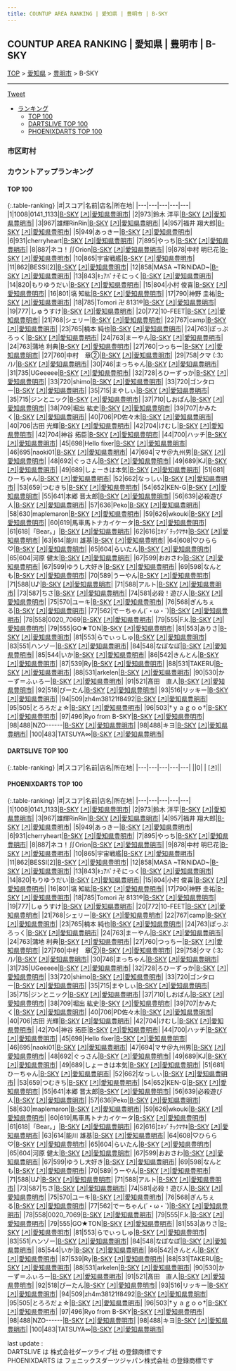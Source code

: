 ```yaml
---
title: COUNTUP AREA RANKING | 愛知県 | 豊明市 | B-SKY
---
```

## COUNTUP AREA RANKING | 愛知県 | 豊明市 | B-SKY

[TOP](/darts/rank/) > [愛知県](/darts/rank/愛知県/) > [豊明市](/darts/rank/愛知県/豊明市/) > B-SKY

___

<a href="https://twitter.com/share?ref_src=twsrc%5Etfw" data-text="COUNTUP AREA RANKING | 愛知県豊明市B-SKY" class="twitter-share-button" data-hashtags="DARTSLIVE,PHOENIXDARTS,darts,ダーツ" data-show-count="false">Tweet</a>

* [ランキング](#カウントアップランキング)
    * [TOP 100](#top-100)
    * [DARTSLIVE TOP 100](#dartslive-top-100)
    * [PHOENIXDARTS TOP 100](#phoenixdarts-top-100)

### 市区町村

<ul>

</ul>

### カウントアップランキング

#### TOP 100



{:.table-ranking}
|#|スコア|名前|店名|所在地|
|---|---|---|---|---|
|1|1008|<span class="rank-name-pd">0141_1133</span>|<a href="/darts/rank/shops/8932.html">B-SKY</a> <a href="https://vs.phoenixdarts.com/jp/shop/shopDetailInfo/s_8932?s_seq=8932">[↗]</a>|<a href="/darts/rank/愛知県/豊明市">愛知県豊明市</a>|
|2|973|<span class="rank-name-pd">鈴木 洋平</span>|<a href="/darts/rank/shops/8932.html">B-SKY</a> <a href="https://vs.phoenixdarts.com/jp/shop/shopDetailInfo/s_8932?s_seq=8932">[↗]</a>|<a href="/darts/rank/愛知県/豊明市">愛知県豊明市</a>|
|3|967|<span class="rank-name-pd">雄輝RinRin</span>|<a href="/darts/rank/shops/8932.html">B-SKY</a> <a href="https://vs.phoenixdarts.com/jp/shop/shopDetailInfo/s_8932?s_seq=8932">[↗]</a>|<a href="/darts/rank/愛知県/豊明市">愛知県豊明市</a>|
|4|957|<span class="rank-name-pd">福井 翔大郎</span>|<a href="/darts/rank/shops/8932.html">B-SKY</a> <a href="https://vs.phoenixdarts.com/jp/shop/shopDetailInfo/s_8932?s_seq=8932">[↗]</a>|<a href="/darts/rank/愛知県/豊明市">愛知県豊明市</a>|
|5|949|<span class="rank-name-pd">あっきー</span>|<a href="/darts/rank/shops/8932.html">B-SKY</a> <a href="https://vs.phoenixdarts.com/jp/shop/shopDetailInfo/s_8932?s_seq=8932">[↗]</a>|<a href="/darts/rank/愛知県/豊明市">愛知県豊明市</a>|
|6|931|<span class="rank-name-pd">cherryheart</span>|<a href="/darts/rank/shops/8932.html">B-SKY</a> <a href="https://vs.phoenixdarts.com/jp/shop/shopDetailInfo/s_8932?s_seq=8932">[↗]</a>|<a href="/darts/rank/愛知県/豊明市">愛知県豊明市</a>|
|7|895|<span class="rank-name-pd">やっち</span>|<a href="/darts/rank/shops/8932.html">B-SKY</a> <a href="https://vs.phoenixdarts.com/jp/shop/shopDetailInfo/s_8932?s_seq=8932">[↗]</a>|<a href="/darts/rank/愛知県/豊明市">愛知県豊明市</a>|
|8|887|<span class="rank-name-pd">ネコ！∬Orion</span>|<a href="/darts/rank/shops/8932.html">B-SKY</a> <a href="https://vs.phoenixdarts.com/jp/shop/shopDetailInfo/s_8932?s_seq=8932">[↗]</a>|<a href="/darts/rank/愛知県/豊明市">愛知県豊明市</a>|
|9|878|<span class="rank-name-pd">中村 明巳花</span>|<a href="/darts/rank/shops/8932.html">B-SKY</a> <a href="https://vs.phoenixdarts.com/jp/shop/shopDetailInfo/s_8932?s_seq=8932">[↗]</a>|<a href="/darts/rank/愛知県/豊明市">愛知県豊明市</a>|
|10|865|<span class="rank-name-pd">宇宙戦艦</span>|<a href="/darts/rank/shops/8932.html">B-SKY</a> <a href="https://vs.phoenixdarts.com/jp/shop/shopDetailInfo/s_8932?s_seq=8932">[↗]</a>|<a href="/darts/rank/愛知県/豊明市">愛知県豊明市</a>|
|11|862|<span class="rank-name-pd">BESSI[2]</span>|<a href="/darts/rank/shops/8932.html">B-SKY</a> <a href="https://vs.phoenixdarts.com/jp/shop/shopDetailInfo/s_8932?s_seq=8932">[↗]</a>|<a href="/darts/rank/愛知県/豊明市">愛知県豊明市</a>|
|12|858|<span class="rank-name-pd">MASA ~TRiNiDAD~</span>|<a href="/darts/rank/shops/8932.html">B-SKY</a> <a href="https://vs.phoenixdarts.com/jp/shop/shopDetailInfo/s_8932?s_seq=8932">[↗]</a>|<a href="/darts/rank/愛知県/豊明市">愛知県豊明市</a>|
|13|843|<span class="rank-name-pd">ｷｭｱﾊﾟﾅそにっく</span>|<a href="/darts/rank/shops/8932.html">B-SKY</a> <a href="https://vs.phoenixdarts.com/jp/shop/shopDetailInfo/s_8932?s_seq=8932">[↗]</a>|<a href="/darts/rank/愛知県/豊明市">愛知県豊明市</a>|
|14|820|<span class="rank-name-pd">もりゆうだい</span>|<a href="/darts/rank/shops/8932.html">B-SKY</a> <a href="https://vs.phoenixdarts.com/jp/shop/shopDetailInfo/s_8932?s_seq=8932">[↗]</a>|<a href="/darts/rank/愛知県/豊明市">愛知県豊明市</a>|
|15|804|<span class="rank-name-pd"><span class="pro-icon-pd"></span>小村 俊喜</span>|<a href="/darts/rank/shops/8932.html">B-SKY</a> <a href="https://vs.phoenixdarts.com/jp/shop/shopDetailInfo/s_8932?s_seq=8932">[↗]</a>|<a href="/darts/rank/愛知県/豊明市">愛知県豊明市</a>|
|16|801|<span class="rank-name-pd">塙 知紘</span>|<a href="/darts/rank/shops/8932.html">B-SKY</a> <a href="https://vs.phoenixdarts.com/jp/shop/shopDetailInfo/s_8932?s_seq=8932">[↗]</a>|<a href="/darts/rank/愛知県/豊明市">愛知県豊明市</a>|
|17|790|<span class="rank-name-pd">神野 圭祐</span>|<a href="/darts/rank/shops/8932.html">B-SKY</a> <a href="https://vs.phoenixdarts.com/jp/shop/shopDetailInfo/s_8932?s_seq=8932">[↗]</a>|<a href="/darts/rank/愛知県/豊明市">愛知県豊明市</a>|
|18|785|<span class="rank-name-pd">Tomori 卍 8131®</span>|<a href="/darts/rank/shops/8932.html">B-SKY</a> <a href="https://vs.phoenixdarts.com/jp/shop/shopDetailInfo/s_8932?s_seq=8932">[↗]</a>|<a href="/darts/rank/愛知県/豊明市">愛知県豊明市</a>|
|19|777|<span class="rank-name-pd">しゅうすけ</span>|<a href="/darts/rank/shops/8932.html">B-SKY</a> <a href="https://vs.phoenixdarts.com/jp/shop/shopDetailInfo/s_8932?s_seq=8932">[↗]</a>|<a href="/darts/rank/愛知県/豊明市">愛知県豊明市</a>|
|20|772|<span class="rank-name-pd">10ｰFEET</span>|<a href="/darts/rank/shops/8932.html">B-SKY</a> <a href="https://vs.phoenixdarts.com/jp/shop/shopDetailInfo/s_8932?s_seq=8932">[↗]</a>|<a href="/darts/rank/愛知県/豊明市">愛知県豊明市</a>|
|21|768|<span class="rank-name-pd">シェリー</span>|<a href="/darts/rank/shops/8932.html">B-SKY</a> <a href="https://vs.phoenixdarts.com/jp/shop/shopDetailInfo/s_8932?s_seq=8932">[↗]</a>|<a href="/darts/rank/愛知県/豊明市">愛知県豊明市</a>|
|22|767|<span class="rank-name-pd">camp</span>|<a href="/darts/rank/shops/8932.html">B-SKY</a> <a href="https://vs.phoenixdarts.com/jp/shop/shopDetailInfo/s_8932?s_seq=8932">[↗]</a>|<a href="/darts/rank/愛知県/豊明市">愛知県豊明市</a>|
|23|765|<span class="rank-name-pd">楠本 純也</span>|<a href="/darts/rank/shops/8932.html">B-SKY</a> <a href="https://vs.phoenixdarts.com/jp/shop/shopDetailInfo/s_8932?s_seq=8932">[↗]</a>|<a href="/darts/rank/愛知県/豊明市">愛知県豊明市</a>|
|24|763|<span class="rank-name-pd">ぽっぷろっく</span>|<a href="/darts/rank/shops/8932.html">B-SKY</a> <a href="https://vs.phoenixdarts.com/jp/shop/shopDetailInfo/s_8932?s_seq=8932">[↗]</a>|<a href="/darts/rank/愛知県/豊明市">愛知県豊明市</a>|
|24|763|<span class="rank-name-pd">まーやん</span>|<a href="/darts/rank/shops/8932.html">B-SKY</a> <a href="https://vs.phoenixdarts.com/jp/shop/shopDetailInfo/s_8932?s_seq=8932">[↗]</a>|<a href="/darts/rank/愛知県/豊明市">愛知県豊明市</a>|
|24|763|<span class="rank-name-pd"><span class="pro-icon-pd"></span>蒲地 利典</span>|<a href="/darts/rank/shops/8932.html">B-SKY</a> <a href="https://vs.phoenixdarts.com/jp/shop/shopDetailInfo/s_8932?s_seq=8932">[↗]</a>|<a href="/darts/rank/愛知県/豊明市">愛知県豊明市</a>|
|27|760|<span class="rank-name-pd">つっちー</span>|<a href="/darts/rank/shops/8932.html">B-SKY</a> <a href="https://vs.phoenixdarts.com/jp/shop/shopDetailInfo/s_8932?s_seq=8932">[↗]</a>|<a href="/darts/rank/愛知県/豊明市">愛知県豊明市</a>|
|27|760|<span class="rank-name-pd">中村　章②</span>|<a href="/darts/rank/shops/8932.html">B-SKY</a> <a href="https://vs.phoenixdarts.com/jp/shop/shopDetailInfo/s_8932?s_seq=8932">[↗]</a>|<a href="/darts/rank/愛知県/豊明市">愛知県豊明市</a>|
|29|758|<span class="rank-name-pd">クマ (:3冫 ﾉ)ﾉ</span>|<a href="/darts/rank/shops/8932.html">B-SKY</a> <a href="https://vs.phoenixdarts.com/jp/shop/shopDetailInfo/s_8932?s_seq=8932">[↗]</a>|<a href="/darts/rank/愛知県/豊明市">愛知県豊明市</a>|
|30|746|<span class="rank-name-pd">まっちゃん</span>|<a href="/darts/rank/shops/8932.html">B-SKY</a> <a href="https://vs.phoenixdarts.com/jp/shop/shopDetailInfo/s_8932?s_seq=8932">[↗]</a>|<a href="/darts/rank/愛知県/豊明市">愛知県豊明市</a>|
|31|735|<span class="rank-name-pd">UGeeeee</span>|<a href="/darts/rank/shops/8932.html">B-SKY</a> <a href="https://vs.phoenixdarts.com/jp/shop/shopDetailInfo/s_8932?s_seq=8932">[↗]</a>|<a href="/darts/rank/愛知県/豊明市">愛知県豊明市</a>|
|32|728|<span class="rank-name-pd">ろひーずっか</span>|<a href="/darts/rank/shops/8932.html">B-SKY</a> <a href="https://vs.phoenixdarts.com/jp/shop/shopDetailInfo/s_8932?s_seq=8932">[↗]</a>|<a href="/darts/rank/愛知県/豊明市">愛知県豊明市</a>|
|33|720|<span class="rank-name-pd">shimo</span>|<a href="/darts/rank/shops/8932.html">B-SKY</a> <a href="https://vs.phoenixdarts.com/jp/shop/shopDetailInfo/s_8932?s_seq=8932">[↗]</a>|<a href="/darts/rank/愛知県/豊明市">愛知県豊明市</a>|
|33|720|<span class="rank-name-pd">ゴンタロー</span>|<a href="/darts/rank/shops/8932.html">B-SKY</a> <a href="https://vs.phoenixdarts.com/jp/shop/shopDetailInfo/s_8932?s_seq=8932">[↗]</a>|<a href="/darts/rank/愛知県/豊明市">愛知県豊明市</a>|
|35|715|<span class="rank-name-pd">まやしぃ</span>|<a href="/darts/rank/shops/8932.html">B-SKY</a> <a href="https://vs.phoenixdarts.com/jp/shop/shopDetailInfo/s_8932?s_seq=8932">[↗]</a>|<a href="/darts/rank/愛知県/豊明市">愛知県豊明市</a>|
|35|715|<span class="rank-name-pd">ジンとニック</span>|<a href="/darts/rank/shops/8932.html">B-SKY</a> <a href="https://vs.phoenixdarts.com/jp/shop/shopDetailInfo/s_8932?s_seq=8932">[↗]</a>|<a href="/darts/rank/愛知県/豊明市">愛知県豊明市</a>|
|37|710|<span class="rank-name-pd">しおぱん</span>|<a href="/darts/rank/shops/8932.html">B-SKY</a> <a href="https://vs.phoenixdarts.com/jp/shop/shopDetailInfo/s_8932?s_seq=8932">[↗]</a>|<a href="/darts/rank/愛知県/豊明市">愛知県豊明市</a>|
|38|709|<span class="rank-name-pd"><span class="pro-icon-pd"></span>堀出 紘史</span>|<a href="/darts/rank/shops/8932.html">B-SKY</a> <a href="https://vs.phoenixdarts.com/jp/shop/shopDetailInfo/s_8932?s_seq=8932">[↗]</a>|<a href="/darts/rank/愛知県/豊明市">愛知県豊明市</a>|
|39|707|<span class="rank-name-pd">かみたく</span>|<a href="/darts/rank/shops/8932.html">B-SKY</a> <a href="https://vs.phoenixdarts.com/jp/shop/shopDetailInfo/s_8932?s_seq=8932">[↗]</a>|<a href="/darts/rank/愛知県/豊明市">愛知県豊明市</a>|
|40|706|<span class="rank-name-pd">PD佐々木</span>|<a href="/darts/rank/shops/8932.html">B-SKY</a> <a href="https://vs.phoenixdarts.com/jp/shop/shopDetailInfo/s_8932?s_seq=8932">[↗]</a>|<a href="/darts/rank/愛知県/豊明市">愛知県豊明市</a>|
|40|706|<span class="rank-name-pd"><span class="pro-icon-pd"></span>古田 光輝</span>|<a href="/darts/rank/shops/8932.html">B-SKY</a> <a href="https://vs.phoenixdarts.com/jp/shop/shopDetailInfo/s_8932?s_seq=8932">[↗]</a>|<a href="/darts/rank/愛知県/豊明市">愛知県豊明市</a>|
|42|704|<span class="rank-name-pd">けむし</span>|<a href="/darts/rank/shops/8932.html">B-SKY</a> <a href="https://vs.phoenixdarts.com/jp/shop/shopDetailInfo/s_8932?s_seq=8932">[↗]</a>|<a href="/darts/rank/愛知県/豊明市">愛知県豊明市</a>|
|42|704|<span class="rank-name-pd"><span class="pro-icon-pd"></span>神谷 拓臣</span>|<a href="/darts/rank/shops/8932.html">B-SKY</a> <a href="https://vs.phoenixdarts.com/jp/shop/shopDetailInfo/s_8932?s_seq=8932">[↗]</a>|<a href="/darts/rank/愛知県/豊明市">愛知県豊明市</a>|
|44|700|<span class="rank-name-pd">ハッチ</span>|<a href="/darts/rank/shops/8932.html">B-SKY</a> <a href="https://vs.phoenixdarts.com/jp/shop/shopDetailInfo/s_8932?s_seq=8932">[↗]</a>|<a href="/darts/rank/愛知県/豊明市">愛知県豊明市</a>|
|45|698|<span class="rank-name-pd">Hello fixer</span>|<a href="/darts/rank/shops/8932.html">B-SKY</a> <a href="https://vs.phoenixdarts.com/jp/shop/shopDetailInfo/s_8932?s_seq=8932">[↗]</a>|<a href="/darts/rank/愛知県/豊明市">愛知県豊明市</a>|
|46|695|<span class="rank-name-pd">naoki01</span>|<a href="/darts/rank/shops/8932.html">B-SKY</a> <a href="https://vs.phoenixdarts.com/jp/shop/shopDetailInfo/s_8932?s_seq=8932">[↗]</a>|<a href="/darts/rank/愛知県/豊明市">愛知県豊明市</a>|
|47|694|<span class="rank-name-pd">マサ＠九州男</span>|<a href="/darts/rank/shops/8932.html">B-SKY</a> <a href="https://vs.phoenixdarts.com/jp/shop/shopDetailInfo/s_8932?s_seq=8932">[↗]</a>|<a href="/darts/rank/愛知県/豊明市">愛知県豊明市</a>|
|48|692|<span class="rank-name-pd">ぐっさん</span>|<a href="/darts/rank/shops/8932.html">B-SKY</a> <a href="https://vs.phoenixdarts.com/jp/shop/shopDetailInfo/s_8932?s_seq=8932">[↗]</a>|<a href="/darts/rank/愛知県/豊明市">愛知県豊明市</a>|
|49|689|<span class="rank-name-pd">KJ</span>|<a href="/darts/rank/shops/8932.html">B-SKY</a> <a href="https://vs.phoenixdarts.com/jp/shop/shopDetailInfo/s_8932?s_seq=8932">[↗]</a>|<a href="/darts/rank/愛知県/豊明市">愛知県豊明市</a>|
|49|689|<span class="rank-name-pd">しょーきは本気</span>|<a href="/darts/rank/shops/8932.html">B-SKY</a> <a href="https://vs.phoenixdarts.com/jp/shop/shopDetailInfo/s_8932?s_seq=8932">[↗]</a>|<a href="/darts/rank/愛知県/豊明市">愛知県豊明市</a>|
|51|681|<span class="rank-name-pd">ひーちゃん</span>|<a href="/darts/rank/shops/8932.html">B-SKY</a> <a href="https://vs.phoenixdarts.com/jp/shop/shopDetailInfo/s_8932?s_seq=8932">[↗]</a>|<a href="/darts/rank/愛知県/豊明市">愛知県豊明市</a>|
|52|662|<span class="rank-name-pd">なっしぃ</span>|<a href="/darts/rank/shops/8932.html">B-SKY</a> <a href="https://vs.phoenixdarts.com/jp/shop/shopDetailInfo/s_8932?s_seq=8932">[↗]</a>|<a href="/darts/rank/愛知県/豊明市">愛知県豊明市</a>|
|53|659|<span class="rank-name-pd">つむきち</span>|<a href="/darts/rank/shops/8932.html">B-SKY</a> <a href="https://vs.phoenixdarts.com/jp/shop/shopDetailInfo/s_8932?s_seq=8932">[↗]</a>|<a href="/darts/rank/愛知県/豊明市">愛知県豊明市</a>|
|54|652|<span class="rank-name-pd">KEN-G</span>|<a href="/darts/rank/shops/8932.html">B-SKY</a> <a href="https://vs.phoenixdarts.com/jp/shop/shopDetailInfo/s_8932?s_seq=8932">[↗]</a>|<a href="/darts/rank/愛知県/豊明市">愛知県豊明市</a>|
|55|641|<span class="rank-name-pd">本郷 晋太郎</span>|<a href="/darts/rank/shops/8932.html">B-SKY</a> <a href="https://vs.phoenixdarts.com/jp/shop/shopDetailInfo/s_8932?s_seq=8932">[↗]</a>|<a href="/darts/rank/愛知県/豊明市">愛知県豊明市</a>|
|56|639|<span class="rank-name-pd">必殺遊び人</span>|<a href="/darts/rank/shops/8932.html">B-SKY</a> <a href="https://vs.phoenixdarts.com/jp/shop/shopDetailInfo/s_8932?s_seq=8932">[↗]</a>|<a href="/darts/rank/愛知県/豊明市">愛知県豊明市</a>|
|57|636|<span class="rank-name-pd">Peko</span>|<a href="/darts/rank/shops/8932.html">B-SKY</a> <a href="https://vs.phoenixdarts.com/jp/shop/shopDetailInfo/s_8932?s_seq=8932">[↗]</a>|<a href="/darts/rank/愛知県/豊明市">愛知県豊明市</a>|
|58|630|<span class="rank-name-pd">maplemaron</span>|<a href="/darts/rank/shops/8932.html">B-SKY</a> <a href="https://vs.phoenixdarts.com/jp/shop/shopDetailInfo/s_8932?s_seq=8932">[↗]</a>|<a href="/darts/rank/愛知県/豊明市">愛知県豊明市</a>|
|59|626|<span class="rank-name-pd">wkouki</span>|<a href="/darts/rank/shops/8932.html">B-SKY</a> <a href="https://vs.phoenixdarts.com/jp/shop/shopDetailInfo/s_8932?s_seq=8932">[↗]</a>|<a href="/darts/rank/愛知県/豊明市">愛知県豊明市</a>|
|60|619|<span class="rank-name-pd">馬車馬トナカイケータ</span>|<a href="/darts/rank/shops/8932.html">B-SKY</a> <a href="https://vs.phoenixdarts.com/jp/shop/shopDetailInfo/s_8932?s_seq=8932">[↗]</a>|<a href="/darts/rank/愛知県/豊明市">愛知県豊明市</a>|
|61|618|<span class="rank-name-pd">「Bear。」</span>|<a href="/darts/rank/shops/8932.html">B-SKY</a> <a href="https://vs.phoenixdarts.com/jp/shop/shopDetailInfo/s_8932?s_seq=8932">[↗]</a>|<a href="/darts/rank/愛知県/豊明市">愛知県豊明市</a>|
|62|616|<span class="rank-name-pd">ｴｷｿﾞﾁｯｸﾏｻｷ</span>|<a href="/darts/rank/shops/8932.html">B-SKY</a> <a href="https://vs.phoenixdarts.com/jp/shop/shopDetailInfo/s_8932?s_seq=8932">[↗]</a>|<a href="/darts/rank/愛知県/豊明市">愛知県豊明市</a>|
|63|614|<span class="rank-name-pd"><span class="pro-icon-pd"></span>能川 雄基</span>|<a href="/darts/rank/shops/8932.html">B-SKY</a> <a href="https://vs.phoenixdarts.com/jp/shop/shopDetailInfo/s_8932?s_seq=8932">[↗]</a>|<a href="/darts/rank/愛知県/豊明市">愛知県豊明市</a>|
|64|608|<span class="rank-name-pd">♡ひらら♡</span>|<a href="/darts/rank/shops/8932.html">B-SKY</a> <a href="https://vs.phoenixdarts.com/jp/shop/shopDetailInfo/s_8932?s_seq=8932">[↗]</a>|<a href="/darts/rank/愛知県/豊明市">愛知県豊明市</a>|
|65|604|<span class="rank-name-pd">らいたん</span>|<a href="/darts/rank/shops/8932.html">B-SKY</a> <a href="https://vs.phoenixdarts.com/jp/shop/shopDetailInfo/s_8932?s_seq=8932">[↗]</a>|<a href="/darts/rank/愛知県/豊明市">愛知県豊明市</a>|
|65|604|<span class="rank-name-pd"><span class="pro-icon-pd"></span>河原 健太</span>|<a href="/darts/rank/shops/8932.html">B-SKY</a> <a href="https://vs.phoenixdarts.com/jp/shop/shopDetailInfo/s_8932?s_seq=8932">[↗]</a>|<a href="/darts/rank/愛知県/豊明市">愛知県豊明市</a>|
|67|599|<span class="rank-name-pd">おおさわ</span>|<a href="/darts/rank/shops/8932.html">B-SKY</a> <a href="https://vs.phoenixdarts.com/jp/shop/shopDetailInfo/s_8932?s_seq=8932">[↗]</a>|<a href="/darts/rank/愛知県/豊明市">愛知県豊明市</a>|
|67|599|<span class="rank-name-pd">ゆうし大好き</span>|<a href="/darts/rank/shops/8932.html">B-SKY</a> <a href="https://vs.phoenixdarts.com/jp/shop/shopDetailInfo/s_8932?s_seq=8932">[↗]</a>|<a href="/darts/rank/愛知県/豊明市">愛知県豊明市</a>|
|69|598|<span class="rank-name-pd">なんとも</span>|<a href="/darts/rank/shops/8932.html">B-SKY</a> <a href="https://vs.phoenixdarts.com/jp/shop/shopDetailInfo/s_8932?s_seq=8932">[↗]</a>|<a href="/darts/rank/愛知県/豊明市">愛知県豊明市</a>|
|70|589|<span class="rank-name-pd">うーやん</span>|<a href="/darts/rank/shops/8932.html">B-SKY</a> <a href="https://vs.phoenixdarts.com/jp/shop/shopDetailInfo/s_8932?s_seq=8932">[↗]</a>|<a href="/darts/rank/愛知県/豊明市">愛知県豊明市</a>|
|71|588|<span class="rank-name-pd">U♪</span>|<a href="/darts/rank/shops/8932.html">B-SKY</a> <a href="https://vs.phoenixdarts.com/jp/shop/shopDetailInfo/s_8932?s_seq=8932">[↗]</a>|<a href="/darts/rank/愛知県/豊明市">愛知県豊明市</a>|
|71|588|<span class="rank-name-pd">アルト</span>|<a href="/darts/rank/shops/8932.html">B-SKY</a> <a href="https://vs.phoenixdarts.com/jp/shop/shopDetailInfo/s_8932?s_seq=8932">[↗]</a>|<a href="/darts/rank/愛知県/豊明市">愛知県豊明市</a>|
|73|587|<span class="rank-name-pd">ちさ</span>|<a href="/darts/rank/shops/8932.html">B-SKY</a> <a href="https://vs.phoenixdarts.com/jp/shop/shopDetailInfo/s_8932?s_seq=8932">[↗]</a>|<a href="/darts/rank/愛知県/豊明市">愛知県豊明市</a>|
|74|581|<span class="rank-name-pd">必殺！遊び人</span>|<a href="/darts/rank/shops/8932.html">B-SKY</a> <a href="https://vs.phoenixdarts.com/jp/shop/shopDetailInfo/s_8932?s_seq=8932">[↗]</a>|<a href="/darts/rank/愛知県/豊明市">愛知県豊明市</a>|
|75|570|<span class="rank-name-pd">ユーキ</span>|<a href="/darts/rank/shops/8932.html">B-SKY</a> <a href="https://vs.phoenixdarts.com/jp/shop/shopDetailInfo/s_8932?s_seq=8932">[↗]</a>|<a href="/darts/rank/愛知県/豊明市">愛知県豊明市</a>|
|76|568|<span class="rank-name-pd">ぎんちぇる</span>|<a href="/darts/rank/shops/8932.html">B-SKY</a> <a href="https://vs.phoenixdarts.com/jp/shop/shopDetailInfo/s_8932?s_seq=8932">[↗]</a>|<a href="/darts/rank/愛知県/豊明市">愛知県豊明市</a>|
|77|562|<span class="rank-name-pd">でーちゃん(´・ω・`)</span>|<a href="/darts/rank/shops/8932.html">B-SKY</a> <a href="https://vs.phoenixdarts.com/jp/shop/shopDetailInfo/s_8932?s_seq=8932">[↗]</a>|<a href="/darts/rank/愛知県/豊明市">愛知県豊明市</a>|
|78|558|<span class="rank-name-pd">0020_7069</span>|<a href="/darts/rank/shops/8932.html">B-SKY</a> <a href="https://vs.phoenixdarts.com/jp/shop/shopDetailInfo/s_8932?s_seq=8932">[↗]</a>|<a href="/darts/rank/愛知県/豊明市">愛知県豊明市</a>|
|79|555|<span class="rank-name-pd">F.k.</span>|<a href="/darts/rank/shops/8932.html">B-SKY</a> <a href="https://vs.phoenixdarts.com/jp/shop/shopDetailInfo/s_8932?s_seq=8932">[↗]</a>|<a href="/darts/rank/愛知県/豊明市">愛知県豊明市</a>|
|79|555|<span class="rank-name-pd">GO★TON</span>|<a href="/darts/rank/shops/8932.html">B-SKY</a> <a href="https://vs.phoenixdarts.com/jp/shop/shopDetailInfo/s_8932?s_seq=8932">[↗]</a>|<a href="/darts/rank/愛知県/豊明市">愛知県豊明市</a>|
|81|553|<span class="rank-name-pd">ありさ</span>|<a href="/darts/rank/shops/8932.html">B-SKY</a> <a href="https://vs.phoenixdarts.com/jp/shop/shopDetailInfo/s_8932?s_seq=8932">[↗]</a>|<a href="/darts/rank/愛知県/豊明市">愛知県豊明市</a>|
|81|553|<span class="rank-name-pd">らでぃっしゅ</span>|<a href="/darts/rank/shops/8932.html">B-SKY</a> <a href="https://vs.phoenixdarts.com/jp/shop/shopDetailInfo/s_8932?s_seq=8932">[↗]</a>|<a href="/darts/rank/愛知県/豊明市">愛知県豊明市</a>|
|83|551|<span class="rank-name-pd">ハンゾー</span>|<a href="/darts/rank/shops/8932.html">B-SKY</a> <a href="https://vs.phoenixdarts.com/jp/shop/shopDetailInfo/s_8932?s_seq=8932">[↗]</a>|<a href="/darts/rank/愛知県/豊明市">愛知県豊明市</a>|
|84|548|<span class="rank-name-pd">なぽなぽ</span>|<a href="/darts/rank/shops/8932.html">B-SKY</a> <a href="https://vs.phoenixdarts.com/jp/shop/shopDetailInfo/s_8932?s_seq=8932">[↗]</a>|<a href="/darts/rank/愛知県/豊明市">愛知県豊明市</a>|
|85|544|<span class="rank-name-pd">いか</span>|<a href="/darts/rank/shops/8932.html">B-SKY</a> <a href="https://vs.phoenixdarts.com/jp/shop/shopDetailInfo/s_8932?s_seq=8932">[↗]</a>|<a href="/darts/rank/愛知県/豊明市">愛知県豊明市</a>|
|86|542|<span class="rank-name-pd">きんとん</span>|<a href="/darts/rank/shops/8932.html">B-SKY</a> <a href="https://vs.phoenixdarts.com/jp/shop/shopDetailInfo/s_8932?s_seq=8932">[↗]</a>|<a href="/darts/rank/愛知県/豊明市">愛知県豊明市</a>|
|87|539|<span class="rank-name-pd">Ry</span>|<a href="/darts/rank/shops/8932.html">B-SKY</a> <a href="https://vs.phoenixdarts.com/jp/shop/shopDetailInfo/s_8932?s_seq=8932">[↗]</a>|<a href="/darts/rank/愛知県/豊明市">愛知県豊明市</a>|
|88|531|<span class="rank-name-pd">TAKERU</span>|<a href="/darts/rank/shops/8932.html">B-SKY</a> <a href="https://vs.phoenixdarts.com/jp/shop/shopDetailInfo/s_8932?s_seq=8932">[↗]</a>|<a href="/darts/rank/愛知県/豊明市">愛知県豊明市</a>|
|88|531|<span class="rank-name-pd">arkelen</span>|<a href="/darts/rank/shops/8932.html">B-SKY</a> <a href="https://vs.phoenixdarts.com/jp/shop/shopDetailInfo/s_8932?s_seq=8932">[↗]</a>|<a href="/darts/rank/愛知県/豊明市">愛知県豊明市</a>|
|90|530|<span class="rank-name-pd">かーず＝ふぃろー</span>|<a href="/darts/rank/shops/8932.html">B-SKY</a> <a href="https://vs.phoenixdarts.com/jp/shop/shopDetailInfo/s_8932?s_seq=8932">[↗]</a>|<a href="/darts/rank/愛知県/豊明市">愛知県豊明市</a>|
|91|521|<span class="rank-name-pd">髙田　直人</span>|<a href="/darts/rank/shops/8932.html">B-SKY</a> <a href="https://vs.phoenixdarts.com/jp/shop/shopDetailInfo/s_8932?s_seq=8932">[↗]</a>|<a href="/darts/rank/愛知県/豊明市">愛知県豊明市</a>|
|92|518|<span class="rank-name-pd">ぴーたん</span>|<a href="/darts/rank/shops/8932.html">B-SKY</a> <a href="https://vs.phoenixdarts.com/jp/shop/shopDetailInfo/s_8932?s_seq=8932">[↗]</a>|<a href="/darts/rank/愛知県/豊明市">愛知県豊明市</a>|
|93|516|<span class="rank-name-pd">リッキー</span>|<a href="/darts/rank/shops/8932.html">B-SKY</a> <a href="https://vs.phoenixdarts.com/jp/shop/shopDetailInfo/s_8932?s_seq=8932">[↗]</a>|<a href="/darts/rank/愛知県/豊明市">愛知県豊明市</a>|
|94|509|<span class="rank-name-pd">zh4m38121f8492</span>|<a href="/darts/rank/shops/8932.html">B-SKY</a> <a href="https://vs.phoenixdarts.com/jp/shop/shopDetailInfo/s_8932?s_seq=8932">[↗]</a>|<a href="/darts/rank/愛知県/豊明市">愛知県豊明市</a>|
|95|505|<span class="rank-name-pd">とろろだょ☆</span>|<a href="/darts/rank/shops/8932.html">B-SKY</a> <a href="https://vs.phoenixdarts.com/jp/shop/shopDetailInfo/s_8932?s_seq=8932">[↗]</a>|<a href="/darts/rank/愛知県/豊明市">愛知県豊明市</a>|
|96|503|<span class="rank-name-pd">†ｙａｇｏｏ†</span>|<a href="/darts/rank/shops/8932.html">B-SKY</a> <a href="https://vs.phoenixdarts.com/jp/shop/shopDetailInfo/s_8932?s_seq=8932">[↗]</a>|<a href="/darts/rank/愛知県/豊明市">愛知県豊明市</a>|
|97|496|<span class="rank-name-pd">Ryo from B-SKY</span>|<a href="/darts/rank/shops/8932.html">B-SKY</a> <a href="https://vs.phoenixdarts.com/jp/shop/shopDetailInfo/s_8932?s_seq=8932">[↗]</a>|<a href="/darts/rank/愛知県/豊明市">愛知県豊明市</a>|
|98|488|<span class="rank-name-pd">NZO------</span>|<a href="/darts/rank/shops/8932.html">B-SKY</a> <a href="https://vs.phoenixdarts.com/jp/shop/shopDetailInfo/s_8932?s_seq=8932">[↗]</a>|<a href="/darts/rank/愛知県/豊明市">愛知県豊明市</a>|
|98|488|<span class="rank-name-pd">キヨ</span>|<a href="/darts/rank/shops/8932.html">B-SKY</a> <a href="https://vs.phoenixdarts.com/jp/shop/shopDetailInfo/s_8932?s_seq=8932">[↗]</a>|<a href="/darts/rank/愛知県/豊明市">愛知県豊明市</a>|
|100|483|<span class="rank-name-pd">TATSUYA∞</span>|<a href="/darts/rank/shops/8932.html">B-SKY</a> <a href="https://vs.phoenixdarts.com/jp/shop/shopDetailInfo/s_8932?s_seq=8932">[↗]</a>|<a href="/darts/rank/愛知県/豊明市">愛知県豊明市</a>|


#### DARTSLIVE TOP 100



{:.table-ranking}
|#|スコア|名前|店名|所在地|
|---|---|---|---|---|
||0|<span class="rank-name-dl"> </span>|<a href="/darts/rank/shops/.html"></a> <a href="">[↗]</a>|<a href="/darts/rank//"></a>|


#### PHOENIXDARTS TOP 100



{:.table-ranking}
|#|スコア|名前|店名|所在地|
|---|---|---|---|---|
|1|1008|<span class="rank-name-pd">0141_1133</span>|<a href="/darts/rank/shops/8932.html">B-SKY</a> <a href="https://vs.phoenixdarts.com/jp/shop/shopDetailInfo/s_8932?s_seq=8932">[↗]</a>|<a href="/darts/rank/愛知県/豊明市">愛知県豊明市</a>|
|2|973|<span class="rank-name-pd">鈴木 洋平</span>|<a href="/darts/rank/shops/8932.html">B-SKY</a> <a href="https://vs.phoenixdarts.com/jp/shop/shopDetailInfo/s_8932?s_seq=8932">[↗]</a>|<a href="/darts/rank/愛知県/豊明市">愛知県豊明市</a>|
|3|967|<span class="rank-name-pd">雄輝RinRin</span>|<a href="/darts/rank/shops/8932.html">B-SKY</a> <a href="https://vs.phoenixdarts.com/jp/shop/shopDetailInfo/s_8932?s_seq=8932">[↗]</a>|<a href="/darts/rank/愛知県/豊明市">愛知県豊明市</a>|
|4|957|<span class="rank-name-pd">福井 翔大郎</span>|<a href="/darts/rank/shops/8932.html">B-SKY</a> <a href="https://vs.phoenixdarts.com/jp/shop/shopDetailInfo/s_8932?s_seq=8932">[↗]</a>|<a href="/darts/rank/愛知県/豊明市">愛知県豊明市</a>|
|5|949|<span class="rank-name-pd">あっきー</span>|<a href="/darts/rank/shops/8932.html">B-SKY</a> <a href="https://vs.phoenixdarts.com/jp/shop/shopDetailInfo/s_8932?s_seq=8932">[↗]</a>|<a href="/darts/rank/愛知県/豊明市">愛知県豊明市</a>|
|6|931|<span class="rank-name-pd">cherryheart</span>|<a href="/darts/rank/shops/8932.html">B-SKY</a> <a href="https://vs.phoenixdarts.com/jp/shop/shopDetailInfo/s_8932?s_seq=8932">[↗]</a>|<a href="/darts/rank/愛知県/豊明市">愛知県豊明市</a>|
|7|895|<span class="rank-name-pd">やっち</span>|<a href="/darts/rank/shops/8932.html">B-SKY</a> <a href="https://vs.phoenixdarts.com/jp/shop/shopDetailInfo/s_8932?s_seq=8932">[↗]</a>|<a href="/darts/rank/愛知県/豊明市">愛知県豊明市</a>|
|8|887|<span class="rank-name-pd">ネコ！∬Orion</span>|<a href="/darts/rank/shops/8932.html">B-SKY</a> <a href="https://vs.phoenixdarts.com/jp/shop/shopDetailInfo/s_8932?s_seq=8932">[↗]</a>|<a href="/darts/rank/愛知県/豊明市">愛知県豊明市</a>|
|9|878|<span class="rank-name-pd">中村 明巳花</span>|<a href="/darts/rank/shops/8932.html">B-SKY</a> <a href="https://vs.phoenixdarts.com/jp/shop/shopDetailInfo/s_8932?s_seq=8932">[↗]</a>|<a href="/darts/rank/愛知県/豊明市">愛知県豊明市</a>|
|10|865|<span class="rank-name-pd">宇宙戦艦</span>|<a href="/darts/rank/shops/8932.html">B-SKY</a> <a href="https://vs.phoenixdarts.com/jp/shop/shopDetailInfo/s_8932?s_seq=8932">[↗]</a>|<a href="/darts/rank/愛知県/豊明市">愛知県豊明市</a>|
|11|862|<span class="rank-name-pd">BESSI[2]</span>|<a href="/darts/rank/shops/8932.html">B-SKY</a> <a href="https://vs.phoenixdarts.com/jp/shop/shopDetailInfo/s_8932?s_seq=8932">[↗]</a>|<a href="/darts/rank/愛知県/豊明市">愛知県豊明市</a>|
|12|858|<span class="rank-name-pd">MASA ~TRiNiDAD~</span>|<a href="/darts/rank/shops/8932.html">B-SKY</a> <a href="https://vs.phoenixdarts.com/jp/shop/shopDetailInfo/s_8932?s_seq=8932">[↗]</a>|<a href="/darts/rank/愛知県/豊明市">愛知県豊明市</a>|
|13|843|<span class="rank-name-pd">ｷｭｱﾊﾟﾅそにっく</span>|<a href="/darts/rank/shops/8932.html">B-SKY</a> <a href="https://vs.phoenixdarts.com/jp/shop/shopDetailInfo/s_8932?s_seq=8932">[↗]</a>|<a href="/darts/rank/愛知県/豊明市">愛知県豊明市</a>|
|14|820|<span class="rank-name-pd">もりゆうだい</span>|<a href="/darts/rank/shops/8932.html">B-SKY</a> <a href="https://vs.phoenixdarts.com/jp/shop/shopDetailInfo/s_8932?s_seq=8932">[↗]</a>|<a href="/darts/rank/愛知県/豊明市">愛知県豊明市</a>|
|15|804|<span class="rank-name-pd"><span class="pro-icon-pd"></span>小村 俊喜</span>|<a href="/darts/rank/shops/8932.html">B-SKY</a> <a href="https://vs.phoenixdarts.com/jp/shop/shopDetailInfo/s_8932?s_seq=8932">[↗]</a>|<a href="/darts/rank/愛知県/豊明市">愛知県豊明市</a>|
|16|801|<span class="rank-name-pd">塙 知紘</span>|<a href="/darts/rank/shops/8932.html">B-SKY</a> <a href="https://vs.phoenixdarts.com/jp/shop/shopDetailInfo/s_8932?s_seq=8932">[↗]</a>|<a href="/darts/rank/愛知県/豊明市">愛知県豊明市</a>|
|17|790|<span class="rank-name-pd">神野 圭祐</span>|<a href="/darts/rank/shops/8932.html">B-SKY</a> <a href="https://vs.phoenixdarts.com/jp/shop/shopDetailInfo/s_8932?s_seq=8932">[↗]</a>|<a href="/darts/rank/愛知県/豊明市">愛知県豊明市</a>|
|18|785|<span class="rank-name-pd">Tomori 卍 8131®</span>|<a href="/darts/rank/shops/8932.html">B-SKY</a> <a href="https://vs.phoenixdarts.com/jp/shop/shopDetailInfo/s_8932?s_seq=8932">[↗]</a>|<a href="/darts/rank/愛知県/豊明市">愛知県豊明市</a>|
|19|777|<span class="rank-name-pd">しゅうすけ</span>|<a href="/darts/rank/shops/8932.html">B-SKY</a> <a href="https://vs.phoenixdarts.com/jp/shop/shopDetailInfo/s_8932?s_seq=8932">[↗]</a>|<a href="/darts/rank/愛知県/豊明市">愛知県豊明市</a>|
|20|772|<span class="rank-name-pd">10ｰFEET</span>|<a href="/darts/rank/shops/8932.html">B-SKY</a> <a href="https://vs.phoenixdarts.com/jp/shop/shopDetailInfo/s_8932?s_seq=8932">[↗]</a>|<a href="/darts/rank/愛知県/豊明市">愛知県豊明市</a>|
|21|768|<span class="rank-name-pd">シェリー</span>|<a href="/darts/rank/shops/8932.html">B-SKY</a> <a href="https://vs.phoenixdarts.com/jp/shop/shopDetailInfo/s_8932?s_seq=8932">[↗]</a>|<a href="/darts/rank/愛知県/豊明市">愛知県豊明市</a>|
|22|767|<span class="rank-name-pd">camp</span>|<a href="/darts/rank/shops/8932.html">B-SKY</a> <a href="https://vs.phoenixdarts.com/jp/shop/shopDetailInfo/s_8932?s_seq=8932">[↗]</a>|<a href="/darts/rank/愛知県/豊明市">愛知県豊明市</a>|
|23|765|<span class="rank-name-pd">楠本 純也</span>|<a href="/darts/rank/shops/8932.html">B-SKY</a> <a href="https://vs.phoenixdarts.com/jp/shop/shopDetailInfo/s_8932?s_seq=8932">[↗]</a>|<a href="/darts/rank/愛知県/豊明市">愛知県豊明市</a>|
|24|763|<span class="rank-name-pd">ぽっぷろっく</span>|<a href="/darts/rank/shops/8932.html">B-SKY</a> <a href="https://vs.phoenixdarts.com/jp/shop/shopDetailInfo/s_8932?s_seq=8932">[↗]</a>|<a href="/darts/rank/愛知県/豊明市">愛知県豊明市</a>|
|24|763|<span class="rank-name-pd">まーやん</span>|<a href="/darts/rank/shops/8932.html">B-SKY</a> <a href="https://vs.phoenixdarts.com/jp/shop/shopDetailInfo/s_8932?s_seq=8932">[↗]</a>|<a href="/darts/rank/愛知県/豊明市">愛知県豊明市</a>|
|24|763|<span class="rank-name-pd"><span class="pro-icon-pd"></span>蒲地 利典</span>|<a href="/darts/rank/shops/8932.html">B-SKY</a> <a href="https://vs.phoenixdarts.com/jp/shop/shopDetailInfo/s_8932?s_seq=8932">[↗]</a>|<a href="/darts/rank/愛知県/豊明市">愛知県豊明市</a>|
|27|760|<span class="rank-name-pd">つっちー</span>|<a href="/darts/rank/shops/8932.html">B-SKY</a> <a href="https://vs.phoenixdarts.com/jp/shop/shopDetailInfo/s_8932?s_seq=8932">[↗]</a>|<a href="/darts/rank/愛知県/豊明市">愛知県豊明市</a>|
|27|760|<span class="rank-name-pd">中村　章②</span>|<a href="/darts/rank/shops/8932.html">B-SKY</a> <a href="https://vs.phoenixdarts.com/jp/shop/shopDetailInfo/s_8932?s_seq=8932">[↗]</a>|<a href="/darts/rank/愛知県/豊明市">愛知県豊明市</a>|
|29|758|<span class="rank-name-pd">クマ (:3冫 ﾉ)ﾉ</span>|<a href="/darts/rank/shops/8932.html">B-SKY</a> <a href="https://vs.phoenixdarts.com/jp/shop/shopDetailInfo/s_8932?s_seq=8932">[↗]</a>|<a href="/darts/rank/愛知県/豊明市">愛知県豊明市</a>|
|30|746|<span class="rank-name-pd">まっちゃん</span>|<a href="/darts/rank/shops/8932.html">B-SKY</a> <a href="https://vs.phoenixdarts.com/jp/shop/shopDetailInfo/s_8932?s_seq=8932">[↗]</a>|<a href="/darts/rank/愛知県/豊明市">愛知県豊明市</a>|
|31|735|<span class="rank-name-pd">UGeeeee</span>|<a href="/darts/rank/shops/8932.html">B-SKY</a> <a href="https://vs.phoenixdarts.com/jp/shop/shopDetailInfo/s_8932?s_seq=8932">[↗]</a>|<a href="/darts/rank/愛知県/豊明市">愛知県豊明市</a>|
|32|728|<span class="rank-name-pd">ろひーずっか</span>|<a href="/darts/rank/shops/8932.html">B-SKY</a> <a href="https://vs.phoenixdarts.com/jp/shop/shopDetailInfo/s_8932?s_seq=8932">[↗]</a>|<a href="/darts/rank/愛知県/豊明市">愛知県豊明市</a>|
|33|720|<span class="rank-name-pd">shimo</span>|<a href="/darts/rank/shops/8932.html">B-SKY</a> <a href="https://vs.phoenixdarts.com/jp/shop/shopDetailInfo/s_8932?s_seq=8932">[↗]</a>|<a href="/darts/rank/愛知県/豊明市">愛知県豊明市</a>|
|33|720|<span class="rank-name-pd">ゴンタロー</span>|<a href="/darts/rank/shops/8932.html">B-SKY</a> <a href="https://vs.phoenixdarts.com/jp/shop/shopDetailInfo/s_8932?s_seq=8932">[↗]</a>|<a href="/darts/rank/愛知県/豊明市">愛知県豊明市</a>|
|35|715|<span class="rank-name-pd">まやしぃ</span>|<a href="/darts/rank/shops/8932.html">B-SKY</a> <a href="https://vs.phoenixdarts.com/jp/shop/shopDetailInfo/s_8932?s_seq=8932">[↗]</a>|<a href="/darts/rank/愛知県/豊明市">愛知県豊明市</a>|
|35|715|<span class="rank-name-pd">ジンとニック</span>|<a href="/darts/rank/shops/8932.html">B-SKY</a> <a href="https://vs.phoenixdarts.com/jp/shop/shopDetailInfo/s_8932?s_seq=8932">[↗]</a>|<a href="/darts/rank/愛知県/豊明市">愛知県豊明市</a>|
|37|710|<span class="rank-name-pd">しおぱん</span>|<a href="/darts/rank/shops/8932.html">B-SKY</a> <a href="https://vs.phoenixdarts.com/jp/shop/shopDetailInfo/s_8932?s_seq=8932">[↗]</a>|<a href="/darts/rank/愛知県/豊明市">愛知県豊明市</a>|
|38|709|<span class="rank-name-pd"><span class="pro-icon-pd"></span>堀出 紘史</span>|<a href="/darts/rank/shops/8932.html">B-SKY</a> <a href="https://vs.phoenixdarts.com/jp/shop/shopDetailInfo/s_8932?s_seq=8932">[↗]</a>|<a href="/darts/rank/愛知県/豊明市">愛知県豊明市</a>|
|39|707|<span class="rank-name-pd">かみたく</span>|<a href="/darts/rank/shops/8932.html">B-SKY</a> <a href="https://vs.phoenixdarts.com/jp/shop/shopDetailInfo/s_8932?s_seq=8932">[↗]</a>|<a href="/darts/rank/愛知県/豊明市">愛知県豊明市</a>|
|40|706|<span class="rank-name-pd">PD佐々木</span>|<a href="/darts/rank/shops/8932.html">B-SKY</a> <a href="https://vs.phoenixdarts.com/jp/shop/shopDetailInfo/s_8932?s_seq=8932">[↗]</a>|<a href="/darts/rank/愛知県/豊明市">愛知県豊明市</a>|
|40|706|<span class="rank-name-pd"><span class="pro-icon-pd"></span>古田 光輝</span>|<a href="/darts/rank/shops/8932.html">B-SKY</a> <a href="https://vs.phoenixdarts.com/jp/shop/shopDetailInfo/s_8932?s_seq=8932">[↗]</a>|<a href="/darts/rank/愛知県/豊明市">愛知県豊明市</a>|
|42|704|<span class="rank-name-pd">けむし</span>|<a href="/darts/rank/shops/8932.html">B-SKY</a> <a href="https://vs.phoenixdarts.com/jp/shop/shopDetailInfo/s_8932?s_seq=8932">[↗]</a>|<a href="/darts/rank/愛知県/豊明市">愛知県豊明市</a>|
|42|704|<span class="rank-name-pd"><span class="pro-icon-pd"></span>神谷 拓臣</span>|<a href="/darts/rank/shops/8932.html">B-SKY</a> <a href="https://vs.phoenixdarts.com/jp/shop/shopDetailInfo/s_8932?s_seq=8932">[↗]</a>|<a href="/darts/rank/愛知県/豊明市">愛知県豊明市</a>|
|44|700|<span class="rank-name-pd">ハッチ</span>|<a href="/darts/rank/shops/8932.html">B-SKY</a> <a href="https://vs.phoenixdarts.com/jp/shop/shopDetailInfo/s_8932?s_seq=8932">[↗]</a>|<a href="/darts/rank/愛知県/豊明市">愛知県豊明市</a>|
|45|698|<span class="rank-name-pd">Hello fixer</span>|<a href="/darts/rank/shops/8932.html">B-SKY</a> <a href="https://vs.phoenixdarts.com/jp/shop/shopDetailInfo/s_8932?s_seq=8932">[↗]</a>|<a href="/darts/rank/愛知県/豊明市">愛知県豊明市</a>|
|46|695|<span class="rank-name-pd">naoki01</span>|<a href="/darts/rank/shops/8932.html">B-SKY</a> <a href="https://vs.phoenixdarts.com/jp/shop/shopDetailInfo/s_8932?s_seq=8932">[↗]</a>|<a href="/darts/rank/愛知県/豊明市">愛知県豊明市</a>|
|47|694|<span class="rank-name-pd">マサ＠九州男</span>|<a href="/darts/rank/shops/8932.html">B-SKY</a> <a href="https://vs.phoenixdarts.com/jp/shop/shopDetailInfo/s_8932?s_seq=8932">[↗]</a>|<a href="/darts/rank/愛知県/豊明市">愛知県豊明市</a>|
|48|692|<span class="rank-name-pd">ぐっさん</span>|<a href="/darts/rank/shops/8932.html">B-SKY</a> <a href="https://vs.phoenixdarts.com/jp/shop/shopDetailInfo/s_8932?s_seq=8932">[↗]</a>|<a href="/darts/rank/愛知県/豊明市">愛知県豊明市</a>|
|49|689|<span class="rank-name-pd">KJ</span>|<a href="/darts/rank/shops/8932.html">B-SKY</a> <a href="https://vs.phoenixdarts.com/jp/shop/shopDetailInfo/s_8932?s_seq=8932">[↗]</a>|<a href="/darts/rank/愛知県/豊明市">愛知県豊明市</a>|
|49|689|<span class="rank-name-pd">しょーきは本気</span>|<a href="/darts/rank/shops/8932.html">B-SKY</a> <a href="https://vs.phoenixdarts.com/jp/shop/shopDetailInfo/s_8932?s_seq=8932">[↗]</a>|<a href="/darts/rank/愛知県/豊明市">愛知県豊明市</a>|
|51|681|<span class="rank-name-pd">ひーちゃん</span>|<a href="/darts/rank/shops/8932.html">B-SKY</a> <a href="https://vs.phoenixdarts.com/jp/shop/shopDetailInfo/s_8932?s_seq=8932">[↗]</a>|<a href="/darts/rank/愛知県/豊明市">愛知県豊明市</a>|
|52|662|<span class="rank-name-pd">なっしぃ</span>|<a href="/darts/rank/shops/8932.html">B-SKY</a> <a href="https://vs.phoenixdarts.com/jp/shop/shopDetailInfo/s_8932?s_seq=8932">[↗]</a>|<a href="/darts/rank/愛知県/豊明市">愛知県豊明市</a>|
|53|659|<span class="rank-name-pd">つむきち</span>|<a href="/darts/rank/shops/8932.html">B-SKY</a> <a href="https://vs.phoenixdarts.com/jp/shop/shopDetailInfo/s_8932?s_seq=8932">[↗]</a>|<a href="/darts/rank/愛知県/豊明市">愛知県豊明市</a>|
|54|652|<span class="rank-name-pd">KEN-G</span>|<a href="/darts/rank/shops/8932.html">B-SKY</a> <a href="https://vs.phoenixdarts.com/jp/shop/shopDetailInfo/s_8932?s_seq=8932">[↗]</a>|<a href="/darts/rank/愛知県/豊明市">愛知県豊明市</a>|
|55|641|<span class="rank-name-pd">本郷 晋太郎</span>|<a href="/darts/rank/shops/8932.html">B-SKY</a> <a href="https://vs.phoenixdarts.com/jp/shop/shopDetailInfo/s_8932?s_seq=8932">[↗]</a>|<a href="/darts/rank/愛知県/豊明市">愛知県豊明市</a>|
|56|639|<span class="rank-name-pd">必殺遊び人</span>|<a href="/darts/rank/shops/8932.html">B-SKY</a> <a href="https://vs.phoenixdarts.com/jp/shop/shopDetailInfo/s_8932?s_seq=8932">[↗]</a>|<a href="/darts/rank/愛知県/豊明市">愛知県豊明市</a>|
|57|636|<span class="rank-name-pd">Peko</span>|<a href="/darts/rank/shops/8932.html">B-SKY</a> <a href="https://vs.phoenixdarts.com/jp/shop/shopDetailInfo/s_8932?s_seq=8932">[↗]</a>|<a href="/darts/rank/愛知県/豊明市">愛知県豊明市</a>|
|58|630|<span class="rank-name-pd">maplemaron</span>|<a href="/darts/rank/shops/8932.html">B-SKY</a> <a href="https://vs.phoenixdarts.com/jp/shop/shopDetailInfo/s_8932?s_seq=8932">[↗]</a>|<a href="/darts/rank/愛知県/豊明市">愛知県豊明市</a>|
|59|626|<span class="rank-name-pd">wkouki</span>|<a href="/darts/rank/shops/8932.html">B-SKY</a> <a href="https://vs.phoenixdarts.com/jp/shop/shopDetailInfo/s_8932?s_seq=8932">[↗]</a>|<a href="/darts/rank/愛知県/豊明市">愛知県豊明市</a>|
|60|619|<span class="rank-name-pd">馬車馬トナカイケータ</span>|<a href="/darts/rank/shops/8932.html">B-SKY</a> <a href="https://vs.phoenixdarts.com/jp/shop/shopDetailInfo/s_8932?s_seq=8932">[↗]</a>|<a href="/darts/rank/愛知県/豊明市">愛知県豊明市</a>|
|61|618|<span class="rank-name-pd">「Bear。」</span>|<a href="/darts/rank/shops/8932.html">B-SKY</a> <a href="https://vs.phoenixdarts.com/jp/shop/shopDetailInfo/s_8932?s_seq=8932">[↗]</a>|<a href="/darts/rank/愛知県/豊明市">愛知県豊明市</a>|
|62|616|<span class="rank-name-pd">ｴｷｿﾞﾁｯｸﾏｻｷ</span>|<a href="/darts/rank/shops/8932.html">B-SKY</a> <a href="https://vs.phoenixdarts.com/jp/shop/shopDetailInfo/s_8932?s_seq=8932">[↗]</a>|<a href="/darts/rank/愛知県/豊明市">愛知県豊明市</a>|
|63|614|<span class="rank-name-pd"><span class="pro-icon-pd"></span>能川 雄基</span>|<a href="/darts/rank/shops/8932.html">B-SKY</a> <a href="https://vs.phoenixdarts.com/jp/shop/shopDetailInfo/s_8932?s_seq=8932">[↗]</a>|<a href="/darts/rank/愛知県/豊明市">愛知県豊明市</a>|
|64|608|<span class="rank-name-pd">♡ひらら♡</span>|<a href="/darts/rank/shops/8932.html">B-SKY</a> <a href="https://vs.phoenixdarts.com/jp/shop/shopDetailInfo/s_8932?s_seq=8932">[↗]</a>|<a href="/darts/rank/愛知県/豊明市">愛知県豊明市</a>|
|65|604|<span class="rank-name-pd">らいたん</span>|<a href="/darts/rank/shops/8932.html">B-SKY</a> <a href="https://vs.phoenixdarts.com/jp/shop/shopDetailInfo/s_8932?s_seq=8932">[↗]</a>|<a href="/darts/rank/愛知県/豊明市">愛知県豊明市</a>|
|65|604|<span class="rank-name-pd"><span class="pro-icon-pd"></span>河原 健太</span>|<a href="/darts/rank/shops/8932.html">B-SKY</a> <a href="https://vs.phoenixdarts.com/jp/shop/shopDetailInfo/s_8932?s_seq=8932">[↗]</a>|<a href="/darts/rank/愛知県/豊明市">愛知県豊明市</a>|
|67|599|<span class="rank-name-pd">おおさわ</span>|<a href="/darts/rank/shops/8932.html">B-SKY</a> <a href="https://vs.phoenixdarts.com/jp/shop/shopDetailInfo/s_8932?s_seq=8932">[↗]</a>|<a href="/darts/rank/愛知県/豊明市">愛知県豊明市</a>|
|67|599|<span class="rank-name-pd">ゆうし大好き</span>|<a href="/darts/rank/shops/8932.html">B-SKY</a> <a href="https://vs.phoenixdarts.com/jp/shop/shopDetailInfo/s_8932?s_seq=8932">[↗]</a>|<a href="/darts/rank/愛知県/豊明市">愛知県豊明市</a>|
|69|598|<span class="rank-name-pd">なんとも</span>|<a href="/darts/rank/shops/8932.html">B-SKY</a> <a href="https://vs.phoenixdarts.com/jp/shop/shopDetailInfo/s_8932?s_seq=8932">[↗]</a>|<a href="/darts/rank/愛知県/豊明市">愛知県豊明市</a>|
|70|589|<span class="rank-name-pd">うーやん</span>|<a href="/darts/rank/shops/8932.html">B-SKY</a> <a href="https://vs.phoenixdarts.com/jp/shop/shopDetailInfo/s_8932?s_seq=8932">[↗]</a>|<a href="/darts/rank/愛知県/豊明市">愛知県豊明市</a>|
|71|588|<span class="rank-name-pd">U♪</span>|<a href="/darts/rank/shops/8932.html">B-SKY</a> <a href="https://vs.phoenixdarts.com/jp/shop/shopDetailInfo/s_8932?s_seq=8932">[↗]</a>|<a href="/darts/rank/愛知県/豊明市">愛知県豊明市</a>|
|71|588|<span class="rank-name-pd">アルト</span>|<a href="/darts/rank/shops/8932.html">B-SKY</a> <a href="https://vs.phoenixdarts.com/jp/shop/shopDetailInfo/s_8932?s_seq=8932">[↗]</a>|<a href="/darts/rank/愛知県/豊明市">愛知県豊明市</a>|
|73|587|<span class="rank-name-pd">ちさ</span>|<a href="/darts/rank/shops/8932.html">B-SKY</a> <a href="https://vs.phoenixdarts.com/jp/shop/shopDetailInfo/s_8932?s_seq=8932">[↗]</a>|<a href="/darts/rank/愛知県/豊明市">愛知県豊明市</a>|
|74|581|<span class="rank-name-pd">必殺！遊び人</span>|<a href="/darts/rank/shops/8932.html">B-SKY</a> <a href="https://vs.phoenixdarts.com/jp/shop/shopDetailInfo/s_8932?s_seq=8932">[↗]</a>|<a href="/darts/rank/愛知県/豊明市">愛知県豊明市</a>|
|75|570|<span class="rank-name-pd">ユーキ</span>|<a href="/darts/rank/shops/8932.html">B-SKY</a> <a href="https://vs.phoenixdarts.com/jp/shop/shopDetailInfo/s_8932?s_seq=8932">[↗]</a>|<a href="/darts/rank/愛知県/豊明市">愛知県豊明市</a>|
|76|568|<span class="rank-name-pd">ぎんちぇる</span>|<a href="/darts/rank/shops/8932.html">B-SKY</a> <a href="https://vs.phoenixdarts.com/jp/shop/shopDetailInfo/s_8932?s_seq=8932">[↗]</a>|<a href="/darts/rank/愛知県/豊明市">愛知県豊明市</a>|
|77|562|<span class="rank-name-pd">でーちゃん(´・ω・`)</span>|<a href="/darts/rank/shops/8932.html">B-SKY</a> <a href="https://vs.phoenixdarts.com/jp/shop/shopDetailInfo/s_8932?s_seq=8932">[↗]</a>|<a href="/darts/rank/愛知県/豊明市">愛知県豊明市</a>|
|78|558|<span class="rank-name-pd">0020_7069</span>|<a href="/darts/rank/shops/8932.html">B-SKY</a> <a href="https://vs.phoenixdarts.com/jp/shop/shopDetailInfo/s_8932?s_seq=8932">[↗]</a>|<a href="/darts/rank/愛知県/豊明市">愛知県豊明市</a>|
|79|555|<span class="rank-name-pd">F.k.</span>|<a href="/darts/rank/shops/8932.html">B-SKY</a> <a href="https://vs.phoenixdarts.com/jp/shop/shopDetailInfo/s_8932?s_seq=8932">[↗]</a>|<a href="/darts/rank/愛知県/豊明市">愛知県豊明市</a>|
|79|555|<span class="rank-name-pd">GO★TON</span>|<a href="/darts/rank/shops/8932.html">B-SKY</a> <a href="https://vs.phoenixdarts.com/jp/shop/shopDetailInfo/s_8932?s_seq=8932">[↗]</a>|<a href="/darts/rank/愛知県/豊明市">愛知県豊明市</a>|
|81|553|<span class="rank-name-pd">ありさ</span>|<a href="/darts/rank/shops/8932.html">B-SKY</a> <a href="https://vs.phoenixdarts.com/jp/shop/shopDetailInfo/s_8932?s_seq=8932">[↗]</a>|<a href="/darts/rank/愛知県/豊明市">愛知県豊明市</a>|
|81|553|<span class="rank-name-pd">らでぃっしゅ</span>|<a href="/darts/rank/shops/8932.html">B-SKY</a> <a href="https://vs.phoenixdarts.com/jp/shop/shopDetailInfo/s_8932?s_seq=8932">[↗]</a>|<a href="/darts/rank/愛知県/豊明市">愛知県豊明市</a>|
|83|551|<span class="rank-name-pd">ハンゾー</span>|<a href="/darts/rank/shops/8932.html">B-SKY</a> <a href="https://vs.phoenixdarts.com/jp/shop/shopDetailInfo/s_8932?s_seq=8932">[↗]</a>|<a href="/darts/rank/愛知県/豊明市">愛知県豊明市</a>|
|84|548|<span class="rank-name-pd">なぽなぽ</span>|<a href="/darts/rank/shops/8932.html">B-SKY</a> <a href="https://vs.phoenixdarts.com/jp/shop/shopDetailInfo/s_8932?s_seq=8932">[↗]</a>|<a href="/darts/rank/愛知県/豊明市">愛知県豊明市</a>|
|85|544|<span class="rank-name-pd">いか</span>|<a href="/darts/rank/shops/8932.html">B-SKY</a> <a href="https://vs.phoenixdarts.com/jp/shop/shopDetailInfo/s_8932?s_seq=8932">[↗]</a>|<a href="/darts/rank/愛知県/豊明市">愛知県豊明市</a>|
|86|542|<span class="rank-name-pd">きんとん</span>|<a href="/darts/rank/shops/8932.html">B-SKY</a> <a href="https://vs.phoenixdarts.com/jp/shop/shopDetailInfo/s_8932?s_seq=8932">[↗]</a>|<a href="/darts/rank/愛知県/豊明市">愛知県豊明市</a>|
|87|539|<span class="rank-name-pd">Ry</span>|<a href="/darts/rank/shops/8932.html">B-SKY</a> <a href="https://vs.phoenixdarts.com/jp/shop/shopDetailInfo/s_8932?s_seq=8932">[↗]</a>|<a href="/darts/rank/愛知県/豊明市">愛知県豊明市</a>|
|88|531|<span class="rank-name-pd">TAKERU</span>|<a href="/darts/rank/shops/8932.html">B-SKY</a> <a href="https://vs.phoenixdarts.com/jp/shop/shopDetailInfo/s_8932?s_seq=8932">[↗]</a>|<a href="/darts/rank/愛知県/豊明市">愛知県豊明市</a>|
|88|531|<span class="rank-name-pd">arkelen</span>|<a href="/darts/rank/shops/8932.html">B-SKY</a> <a href="https://vs.phoenixdarts.com/jp/shop/shopDetailInfo/s_8932?s_seq=8932">[↗]</a>|<a href="/darts/rank/愛知県/豊明市">愛知県豊明市</a>|
|90|530|<span class="rank-name-pd">かーず＝ふぃろー</span>|<a href="/darts/rank/shops/8932.html">B-SKY</a> <a href="https://vs.phoenixdarts.com/jp/shop/shopDetailInfo/s_8932?s_seq=8932">[↗]</a>|<a href="/darts/rank/愛知県/豊明市">愛知県豊明市</a>|
|91|521|<span class="rank-name-pd">髙田　直人</span>|<a href="/darts/rank/shops/8932.html">B-SKY</a> <a href="https://vs.phoenixdarts.com/jp/shop/shopDetailInfo/s_8932?s_seq=8932">[↗]</a>|<a href="/darts/rank/愛知県/豊明市">愛知県豊明市</a>|
|92|518|<span class="rank-name-pd">ぴーたん</span>|<a href="/darts/rank/shops/8932.html">B-SKY</a> <a href="https://vs.phoenixdarts.com/jp/shop/shopDetailInfo/s_8932?s_seq=8932">[↗]</a>|<a href="/darts/rank/愛知県/豊明市">愛知県豊明市</a>|
|93|516|<span class="rank-name-pd">リッキー</span>|<a href="/darts/rank/shops/8932.html">B-SKY</a> <a href="https://vs.phoenixdarts.com/jp/shop/shopDetailInfo/s_8932?s_seq=8932">[↗]</a>|<a href="/darts/rank/愛知県/豊明市">愛知県豊明市</a>|
|94|509|<span class="rank-name-pd">zh4m38121f8492</span>|<a href="/darts/rank/shops/8932.html">B-SKY</a> <a href="https://vs.phoenixdarts.com/jp/shop/shopDetailInfo/s_8932?s_seq=8932">[↗]</a>|<a href="/darts/rank/愛知県/豊明市">愛知県豊明市</a>|
|95|505|<span class="rank-name-pd">とろろだょ☆</span>|<a href="/darts/rank/shops/8932.html">B-SKY</a> <a href="https://vs.phoenixdarts.com/jp/shop/shopDetailInfo/s_8932?s_seq=8932">[↗]</a>|<a href="/darts/rank/愛知県/豊明市">愛知県豊明市</a>|
|96|503|<span class="rank-name-pd">†ｙａｇｏｏ†</span>|<a href="/darts/rank/shops/8932.html">B-SKY</a> <a href="https://vs.phoenixdarts.com/jp/shop/shopDetailInfo/s_8932?s_seq=8932">[↗]</a>|<a href="/darts/rank/愛知県/豊明市">愛知県豊明市</a>|
|97|496|<span class="rank-name-pd">Ryo from B-SKY</span>|<a href="/darts/rank/shops/8932.html">B-SKY</a> <a href="https://vs.phoenixdarts.com/jp/shop/shopDetailInfo/s_8932?s_seq=8932">[↗]</a>|<a href="/darts/rank/愛知県/豊明市">愛知県豊明市</a>|
|98|488|<span class="rank-name-pd">NZO------</span>|<a href="/darts/rank/shops/8932.html">B-SKY</a> <a href="https://vs.phoenixdarts.com/jp/shop/shopDetailInfo/s_8932?s_seq=8932">[↗]</a>|<a href="/darts/rank/愛知県/豊明市">愛知県豊明市</a>|
|98|488|<span class="rank-name-pd">キヨ</span>|<a href="/darts/rank/shops/8932.html">B-SKY</a> <a href="https://vs.phoenixdarts.com/jp/shop/shopDetailInfo/s_8932?s_seq=8932">[↗]</a>|<a href="/darts/rank/愛知県/豊明市">愛知県豊明市</a>|
|100|483|<span class="rank-name-pd">TATSUYA∞</span>|<a href="/darts/rank/shops/8932.html">B-SKY</a> <a href="https://vs.phoenixdarts.com/jp/shop/shopDetailInfo/s_8932?s_seq=8932">[↗]</a>|<a href="/darts/rank/愛知県/豊明市">愛知県豊明市</a>|


<div class="footer border-top border-gray-light mt-5 pt-3 text-right text-gray">
    last update : <span style="font-weight: italic" id="foot_last_modified"></span><br />
    DARTSLIVE は 株式会社ダーツライブ社 の登録商標です<br />
    PHOENIXDARTS は フェニックスダーツジャパン株式会社 の登録商標です<br />
</div>

<script src="https://cdnjs.cloudflare.com/ajax/libs/jquery.tablesorter/2.31.3/js/jquery.tablesorter.min.js" integrity="sha512-qzgd5cYSZcosqpzpn7zF2ZId8f/8CHmFKZ8j7mU4OUXTNRd5g+ZHBPsgKEwoqxCtdQvExE5LprwwPAgoicguNg==" crossorigin="anonymous" referrerpolicy="no-referrer"></script>
<link rel="stylesheet" href="https://cdnjs.cloudflare.com/ajax/libs/jquery.tablesorter/2.31.3/css/theme.default.min.css" integrity="sha512-wghhOJkjQX0Lh3NSWvNKeZ0ZpNn+SPVXX1Qyc9OCaogADktxrBiBdKGDoqVUOyhStvMBmJQ8ZdMHiR3wuEq8+w==" crossorigin="anonymous" referrerpolicy="no-referrer" />
<script>
$(function() {
    $(".table-ranking").tablesorter({sortList:[[0, 0]]});
    $("#foot_last_modified").text(formatDate(new Date(document.lastModified), 'yyyy-MM-dd HH:mm:ss'));
});
</script>

<script async src="https://platform.twitter.com/widgets.js" charset="utf-8"></script>